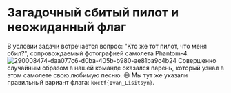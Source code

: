 # Загадочный сбитый пилот и неожиданный флаг

В условии задачи встречается вопрос: "Кто же тот пилот, что меня сбил?", сопровождаемый фотографией самолета Phantom-4. 
![290008474-daa077c6-d0ba-405b-b980-ae81ba9c4b24](https://github.com/kedxmi/CTF/assets/149513988/82d8aa31-5b41-4dfb-9bf0-c426c3bc348c)
Совершенно случайным образом в нашей команде оказался парень, который узнал в этом самолете свою любимую песню. 😄
Мы тут же указали правильный вариант флага: `kxctf{Ivan_Lisitsyn}`.

